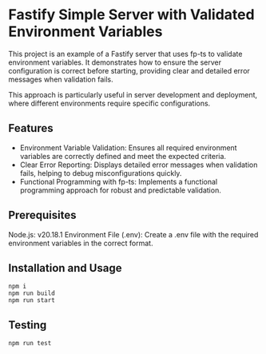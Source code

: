 # Fastify Simple Server with Validated Environment Variables
This project is an example of a Fastify server that uses fp-ts to validate environment variables. It demonstrates how to ensure the server configuration is correct before starting, providing clear and detailed error messages when validation fails.

This approach is particularly useful in server development and deployment, where different environments require specific configurations.

## Features
* Environment Variable Validation: Ensures all required environment variables are correctly defined and meet the expected criteria.
* Clear Error Reporting: Displays detailed error messages when validation fails, helping to debug misconfigurations quickly.
* Functional Programming with fp-ts: Implements a functional programming approach for robust and predictable validation.


## Prerequisites
Node.js: v20.18.1
Environment File (.env): Create a .env file with the required environment variables in the correct format.

## Installation and Usage
```
npm i
npm run build
npm run start
```

## Testing

```
npm run test
```